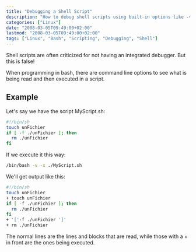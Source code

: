 ```yaml
---
title: "Debugging a Shell Script"
description: "How to debug shell scripts using built-in options like -v and -x to trace execution and understand script behavior."
categories: ["Linux"]
date: "2008-03-05T09:49:00+02:00"
lastmod: "2008-03-05T09:49:00+02:00"
tags: ["Linux", "Bash", "Scripting", "Debugging", "Shell"]
---
```


Shell scripts are often criticized for not having an integrated debugger. But this is false!

When programming in bash, there are command line options to see what is being read and then executed in a script.

## Example

Let's say we have the script MyScript.sh:

```bash
#!/bin/sh
touch unFichier
if [ -f ./unFichier ]; then
  rm ./unFichier
fi
```

If we execute it this way:

```bash
/bin/bash -v -x ./MyScript.sh
```

We'll get output like this:

```bash
#!/bin/sh
touch unFichier
+ touch unFichier
if [ -f ./unFichier ]; then
  rm ./unFichier
fi
+ '['-f ./unFichier ']'
+ rm ./unFichier
```

The normal lines are the lines and blocks that are read, while those with a + in front are the ones being executed.
